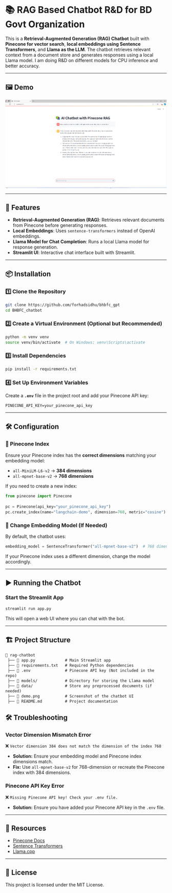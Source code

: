 # 📚 RAG Based Chatbot R&D for BD Govt Organization

This is a **Retrieval-Augmented Generation (RAG) Chatbot** built with **Pinecone for vector search**, **local embeddings using Sentence Transformers**, and **Llama as the LLM**. The chatbot retrieves relevant context from a document store and generates responses using a local Llama model. I am doing R&D on different models for CPU inference and better accuracy.

---

## 🖼️ Demo
![Chatbot Demo](demo.png)

---

## 🚀 Features

- **Retrieval-Augmented Generation (RAG)**: Retrieves relevant documents from Pinecone before generating responses.
- **Local Embeddings**: Uses `sentence-transformers` instead of OpenAI embeddings.
- **Llama Model for Chat Completion**: Runs a local Llama model for response generation.
- **Streamlit UI**: Interactive chat interface built with Streamlit.

---

## 📦 Installation

### 1️⃣ Clone the Repository
```sh
git clone https://github.com/forhadsidhu/bhbfc_gpt
cd BHBFC_chatbot
```

### 2️⃣ Create a Virtual Environment (Optional but Recommended)
```sh
python -m venv venv
source venv/bin/activate  # On Windows: venv\Scripts\activate
```

### 3️⃣ Install Dependencies
```sh
pip install -r requirements.txt
```

### 4️⃣ Set Up Environment Variables
Create a **`.env`** file in the project root and add your Pinecone API key:
```env
PINECONE_API_KEY=your_pinecone_api_key
```

---

## 🛠 Configuration

### 🔹 Pinecone Index
Ensure your Pinecone index has the **correct dimensions** matching your embedding model:
- `all-MiniLM-L6-v2` → **384 dimensions**
- `all-mpnet-base-v2` → **768 dimensions**

If you need to create a new index:
```python
from pinecone import Pinecone

pc = Pinecone(api_key="your_pinecone_api_key")
pc.create_index(name="langchain-demo", dimension=768, metric="cosine")
```

### 🔹 Change Embedding Model (If Needed)
By default, the chatbot uses:
```python
embedding_model = SentenceTransformer("all-mpnet-base-v2")  # 768 dimensions
```
If your Pinecone index uses a different dimension, change the model accordingly.

---

## ▶️ Running the Chatbot

### **Start the Streamlit App**
```sh
streamlit run app.py
```
This will open a web UI where you can chat with the bot.

---

## 🏗 Project Structure
```
📂 rag-chatbot
 ├── 📄 app.py             # Main Streamlit app
 ├── 📄 requirements.txt   # Required Python dependencies
 ├── 📄 .env               # Pinecone API key (Not included in the repo)
 ├── 📂 models/            # Directory for storing the Llama model
 ├── 📂 data/              # Store any preprocessed documents (if needed)
 ├── 📄 demo.png           # Screenshot of the chatbot UI
 ├── 📄 README.md          # Project documentation
```


## 🛠 Troubleshooting

### **Vector Dimension Mismatch Error**
❌ `Vector dimension 384 does not match the dimension of the index 768`
- **Solution:** Ensure your embedding model and Pinecone index dimensions match.
- **Fix:** Use `all-mpnet-base-v2` for 768-dimension or recreate the Pinecone index with 384 dimensions.

### **Pinecone API Key Error**
❌ `Missing Pinecone API key! Check your .env file.`
- **Solution:** Ensure you have added your Pinecone API key in the `.env` file.

---

## 🔗 Resources

- [Pinecone Docs](https://docs.pinecone.io/)
- [Sentence Transformers](https://www.sbert.net/)
- [Llama.cpp](https://github.com/ggerganov/llama.cpp)

---

## 📝 License

This project is licensed under the MIT License.

